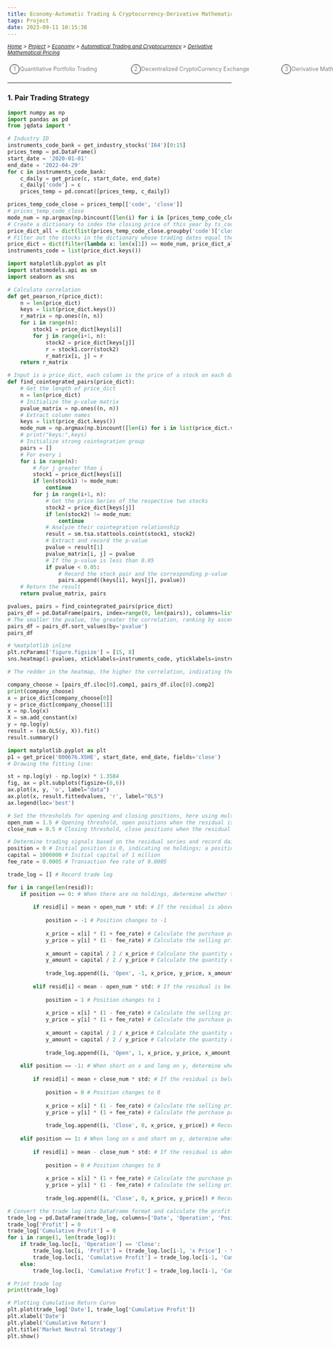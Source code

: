 ```yaml
---
title: Economy-Automatic Trading & Cryptocurrency-Derivative Mathematical Pricing
tags: Project
date: 2023-09-11 10:15:38
---
```

<style>
    .menu-item {
        display: inline-block; /* Ensure elements are horizontally aligned */
        margin-right: 20px;
        position: relative;
        padding: 5px;
        color: grey;
        text-decoration: none;
        font-size: 90%; /* Reduce font size */
    }
    .menu-item:hover {
        font-weight: bold;
        color: grey !important;
    }
    .menu-item::before {
        content: counter(item) " ";
        counter-increment: item;
        border: 1px solid black;
        background-color: transparent;
        border-radius: 50%;
        width: 20px;
        height: 20px;
        display: inline-block;
        text-align: center;
        line-height: 20px;
        margin-right: 1px;
        color: grey;
    }
    .menu-list {
        list-style: none; 
        counter-reset: item;
        padding: 0; /* Remove default padding */
    }
    .menu-list div {
        white-space: nowrap; /* Prevent wrapping of list items */
    }
</style>

*<small>[Home](/Home/index.html) > [Project](/tags/Project/index.html) > [Economy](/2023/09/11/Project/Economy/Economy/index.html) > [Automatical Trading and Cryptocurrency](/2023/09/11/Project/Economy/Automation-and-Cryptocurrency/Automation-and-Cryptocurrency/index.html) > [Derivative Mathematical Pricing](/2023/09/11/Project/Economy/Automation-and-Cryptocurrency/Derivative-Mathematical-Pricing/index.html) </small>*
<ol class="menu-list">
    <div>
        <li><a href="/2023/09/11/Project/Economy/Automation-and-Cryptocurrency/Quantitative-Portfolio-Trading/index.html" class="menu-item">Quantitative Portfolio Trading&nbsp;&nbsp;&nbsp;&nbsp;&nbsp;&nbsp;&nbsp;&nbsp;&nbsp;&nbsp;&nbsp;&nbsp</a>
        <a href="/2023/09/11/Project/Economy/Automation-and-Cryptocurrency/Decentralized-Cryptocurrency-Exchange" class="menu-item">Decentralized CryptoCurrency Exchange&nbsp;&nbsp;&nbsp;&nbsp;&nbsp;&nbsp;&nbsp;&nbsp;&nbsp;&nbsp;&nbsp;&nbsp</a><a href="/2023/09/11/Project/Economy/Automation-and-Cryptocurrency/Derivative-Mathematical-Pricing" class="menu-item">Derivative Mathematical Pricing&nbsp;&nbsp;&nbsp;&nbsp;&nbsp;&nbsp;&nbsp;&nbsp;&nbsp;&nbsp;&nbsp;&nbsp</a></li>
    </div>
</ol>

---
   

### 1. Pair Trading Strategy

```python
import numpy as np
import pandas as pd
from jqdata import *

# Industry ID
instruments_code_bank = get_industry_stocks('I64')[0:15]
prices_temp = pd.DataFrame()
start_date = '2020-01-01'
end_date = '2022-04-29'
for c in instruments_code_bank:
    c_daily = get_price(c, start_date, end_date)
    c_daily['code'] = c
    prices_temp = pd.concat([prices_temp, c_daily])

prices_temp_code_close = prices_temp[['code', 'close']]
# prices_temp_code_close
mode_num = np.argmax(np.bincount([len(i) for i in [prices_temp_code_close[prices_temp_code_close.code == c] for c in instruments_code_bank]]))
# Create a dictionary to index the closing price of this year by ts_code
price_dict_all = dict(list(prices_temp_code_close.groupby('code')['close']))
# Filter out the stocks in the dictionary whose trading dates equal the mode number, so as to analyze more pairs with high correlation in the stock pool
price_dict = dict(filter(lambda x: len(x[1]) == mode_num, price_dict_all.items()))
instruments_code = list(price_dict.keys())

import matplotlib.pyplot as plt
import statsmodels.api as sm
import seaborn as sns

# Calculate correlation
def get_pearson_r(price_dict):
    n = len(price_dict)
    keys = list(price_dict.keys())
    r_matrix = np.ones((n, n))
    for i in range(n):
        stock1 = price_dict[keys[i]]
        for j in range(i+1, n):
            stock2 = price_dict[keys[j]]
            r = stock1.corr(stock2)
            r_matrix[i, j] = r
    return r_matrix

# Input is a price_dict, each column is the price of a stock on each day
def find_cointegrated_pairs(price_dict):
    # Get the length of price_dict
    n = len(price_dict)
    # Initialize the p-value matrix
    pvalue_matrix = np.ones((n, n))
    # Extract column names
    keys = list(price_dict.keys())
    mode_num = np.argmax(np.bincount([len(i) for i in list(price_dict.values())]))
    # print("keys:",keys)
    # Initialize strong cointegration group
    pairs = []
    # For every i
    for i in range(n):
        # For j greater than i
        stock1 = price_dict[keys[i]]
        if len(stock1) != mode_num:
            continue
        for j in range(i+1, n):
            # Get the price Series of the respective two stocks
            stock2 = price_dict[keys[j]]
            if len(stock2) != mode_num:
                continue
            # Analyze their cointegration relationship
            result = sm.tsa.stattools.coint(stock1, stock2)
            # Extract and record the p-value
            pvalue = result[1]
            pvalue_matrix[i, j] = pvalue
            # If the p-value is less than 0.05
            if pvalue < 0.05:
                # Record the stock pair and the corresponding p-value
                pairs.append((keys[i], keys[j], pvalue))
    # Return the result
    return pvalue_matrix, pairs

pvalues, pairs = find_cointegrated_pairs(price_dict)
pairs_df = pd.DataFrame(pairs, index=range(0, len(pairs)), columns=list(['comp1', 'comp2', 'pvalue']))
# The smaller the pvalue, the greater the correlation, ranking by ascending pvalue gets the stock pairs with high correlation from high to low
pairs_df = pairs_df.sort_values(by='pvalue')
pairs_df

# %matplotlib inline
plt.rcParams['figure.figsize'] = [15, 8]
sns.heatmap(1-pvalues, xticklabels=instruments_code, yticklabels=instruments_code, cmap='RdYlGn_r', mask=(pvalues == 1))

# The redder in the heatmap, the higher the correlation, indicating the smaller the p-value.

company_choose = [pairs_df.iloc[0].comp1, pairs_df.iloc[0].comp2]
print(company_choose)
x = price_dict[company_choose[0]]
y = price_dict[company_choose[1]]
x = np.log(x)
X = sm.add_constant(x)
y = np.log(y)
result = (sm.OLS(y, X)).fit()
result.summary()

import matplotlib.pyplot as plt
p1 = get_price('000676.XSHE', start_date, end_date, fields='close')
# Drawing the fitting line:

st = np.log(y) - np.log(x) * 1.3584    
fig, ax = plt.subplots(figsize=(8,6))
ax.plot(x, y, 'o', label="data")
ax.plot(x, result.fittedvalues, 'r', label="OLS")
ax.legend(loc='best')

# Set the thresholds for opening and closing positions, here using multiples of standard deviation as an example
open_num = 1.5 # Opening threshold, open positions when the residual is more than 1.5 standard deviations above the mean
close_num = 0.5 # Closing threshold, close positions when the residual is less than 0.5 standard deviations below the mean

# Determine trading signals based on the residual series and record daily position and profit situations
position = 0 # Initial position is 0, indicating no holdings; a position of 1 indicates going long on x and short on y; a position of -1 indicates going short on x and long on y.
capital = 1000000 # Initial capital of 1 million
fee_rate = 0.0005 # Transaction fee rate of 0.0005

trade_log = [] # Record trade log

for i in range(len(resid)):
    if position == 0: # When there are no holdings, determine whether to open positions
        
        if resid[i] > mean + open_num * std: # If the residual is above the upper limit, go short on x and long on y
            
            position = -1 # Position changes to -1
            
            x_price = x[i] * (1 + fee_rate) # Calculate the purchase price of x (considering transaction fees)
            y_price = y[i] * (1 - fee_rate) # Calculate the selling price of y (considering transaction fees)
            
            x_amount = capital / 2 / x_price # Calculate the quantity of x to buy
            y_amount = capital / 2 / y_price # Calculate the quantity of y to sell
            
            trade_log.append([i, 'Open', -1, x_price, y_price, x_amount, y_amount]) # Record trade log
            
        elif resid[i] < mean - open_num * std: # If the residual is below the lower limit, go long on x and short on y
            
            position = 1 # Position changes to 1
            
            x_price = x[i] * (1 - fee_rate) # Calculate the selling price of x (considering transaction fees)
            y_price = y[i] * (1 + fee_rate) # Calculate the purchase price of y (considering transaction fees)
            
            x_amount = capital / 2 / x_price # Calculate the quantity of x to sell
            y_amount = capital / 2 / y_price # Calculate the quantity of y to buy
            
            trade_log.append([i, 'Open', 1, x_price, y_price, x_amount, y_amount]) # Record trade log
    
    elif position == -1: # When short on x and long on y, determine whether to close positions
        
        if resid[i] < mean + close_num * std: # If the residual is below the closing threshold, close positions
            
            position = 0 # Position changes to 0
            
            x_price = x[i] * (1 - fee_rate) # Calculate the selling price of x (considering transaction fees)
            y_price = y[i] * (1 + fee_rate) # Calculate the purchase price of y (considering transaction fees)
            
            trade_log.append([i, 'Close', 0, x_price, y_price]) # Record trade log
    
    elif position == 1: # When long on x and short on y, determine whether to close positions
        
        if resid[i] > mean - close_num * std: # If the residual is above the closing threshold, close positions
            
            position = 0 # Position changes to 0
            
            x_price = x[i] * (1 + fee_rate) # Calculate the purchase price of x (considering transaction fees)
            y_price = y[i] * (1 - fee_rate) # Calculate the selling price of y (considering transaction fees)
            
            trade_log.append([i, 'Close', 0, x_price, y_price]) # Record trade log

# Convert the trade log into DataFrame format and calculate the profit and cumulative profit for each transaction
trade_log = pd.DataFrame(trade_log, columns=['Date', 'Operation', 'Position', 'x Price', 'y Price', 'x Quantity', 'y Quantity'])
trade_log['Profit'] = 0
trade_log['Cumulative Profit'] = 0
for i in range(1, len(trade_log)):
    if trade_log.loc[i, 'Operation'] == 'Close':
        trade_log.loc[i, 'Profit'] = (trade_log.loc[i-1, 'x Price'] - trade_log.loc[i, 'x Price']) * trade_log.loc[i-1, 'x Quantity'] + (trade_log.loc[i, 'y Price'] - trade_log.loc[i-1, 'y Price']) * trade_log.loc[i-1, 'y Quantity']
        trade_log.loc[i, 'Cumulative Profit'] = trade_log.loc[i-1, 'Cumulative Profit'] + trade_log.loc[i, 'Profit']
    else:
        trade_log.loc[i, 'Cumulative Profit'] = trade_log.loc[i-1, 'Cumulative Profit']

# Print trade log
print(trade_log)

# Plotting Cumulative Return Curve
plt.plot(trade_log['Date'], trade_log['Cumulative Profit'])
plt.xlabel('Date')
plt.ylabel('Cumulative Return')
plt.title('Market Neutral Strategy')
plt.show()
```